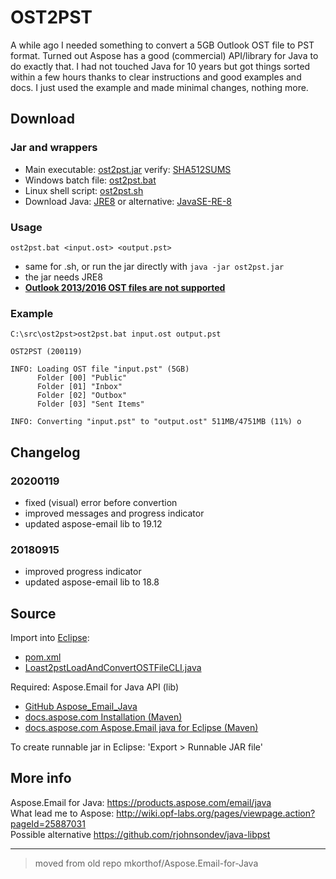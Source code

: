 # OST2PST

A while ago I needed something to convert a 5GB Outlook OST file to PST format. Turned out Aspose has a good (commercial) API/library for Java to do exactly that. I had not touched Java for 10 years but got things sorted within a few hours thanks to clear instructions and good examples and docs. I just used the example and made minimal changes, nothing more.

## Download

### Jar and wrappers

* Main executable: [ost2pst.jar](ost2pst.jar) verify: [SHA512SUMS](SHA512SUMS)
* Windows batch file: [ost2pst.bat](ost2pst.bat)
* Linux shell script: [ost2pst.sh](ost2pst.sh)
* Download Java: [JRE8](https://java.com/en/download/manual.jsp) or alternative: [JavaSE-RE-8](http://www.oracle.com/technetwork/java/javase/downloads/jre8-downloads-2133155.html)

### Usage

`ost2pst.bat <input.ost> <output.pst>`

* same for .sh, or run the jar directly with `java -jar ost2pst.jar`
* the jar needs JRE8
* [**Outlook 2013/2016 OST files are not supported**](https://docs.aspose.com/display/emailjava/Read+and+Convert+Outlook+OST+File#ReadandConvertOutlookOSTFile-ConvertingOSTtoPST)

### Example

``` batch
C:\src\ost2pst>ost2pst.bat input.ost output.pst

OST2PST (200119)

INFO: Loading OST file "input.pst" (5GB)
      Folder [00] "Public"
      Folder [01] "Inbox"
      Folder [02] "Outbox"
      Folder [03] "Sent Items"

INFO: Converting "input.pst" to "output.ost" 511MB/4751MB (11%) o
```

## Changelog

### 20200119

* fixed (visual) error before convertion
* improved messages and progress indicator
* updated aspose-email lib to 19.12  

### 20180915

* improved progress indicator
* updated aspose-email lib to 18.8

## Source

Import into [Eclipse](https://www.eclipse.org):

* [pom.xml](pom.xml)
* [Loast2pstLoadAndConvertOSTFileCLI.java](src/main/java/com/ost2pst/LoadAndConvertOSTFileCLI.java)

Required: Aspose.Email for Java API (lib)

* [GitHub Aspose_Email_Java](https://github.com/aspose-email/Aspose_Email_Java)
* [docs.aspose.com Installation (Maven)](https://docs.aspose.com/display/emailjava/Installation)
* [docs.aspose.com Aspose.Email java for Eclipse  (Maven)](https://docs.aspose.com/display/emailjava/Aspose.Email+Java+for+Eclipse+-+Maven)
  
To create runnable jar in Eclipse: 'Export > Runnable JAR file'
  
## More info

Aspose.Email for Java: https://products.aspose.com/email/java  
What lead me to Aspose: http://wiki.opf-labs.org/pages/viewpage.action?pageId=25887031  
Possible alternative https://github.com/rjohnsondev/java-libpst  

---
> moved from old repo mkorthof/Aspose.Email-for-Java
